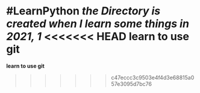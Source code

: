 #LearnPython
*the Directory is created when I learn some things in 2021, 1*
<<<<<<< HEAD
**learn to use git**
=======
**learn to use git**
>>>>>>> c47eccc3c9503e4f4d3e68815a057e3095d7bc76
